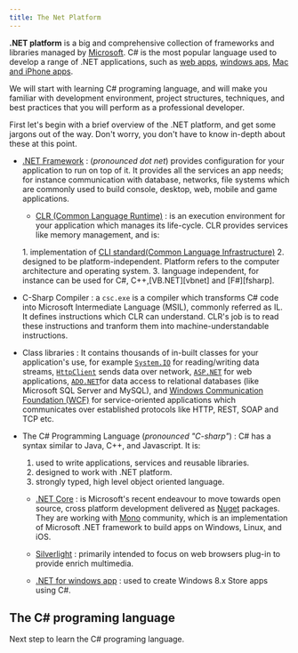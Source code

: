 ```yaml
---
title: The Net Platform
---
```

**.NET platform** is a big and comprehensive collection of frameworks and libraries managed by [Microsoft](https://www.microsoft.com/net). C# is the most popular language used to develop a range of .NET applications, such as [web apps](http://www.asp.net/), [windows aps](https://dev.windows.com/en-us/), [Mac and iPhone apps](https://www.xamarin.com/platform).

We will start with learning <a>C# programing language</a>, and will make you familiar with development environment, project structures, techniques, and best practices that you will perform as a professional developer.

First let's begin with a brief overview of the .NET platform, and get some jargons out of the way. Don't worry, you don't have to know in-depth about these at this point.

*   [.NET Framework](https://msdn.microsoft.com/en-gb/library/w0x726c2(v=vs.110).aspx) : (_pronounced dot net_) provides configuration for your application to run on top of it. It provides all the services an app needs; for instance communication with database, networks, file systems which are commonly used to build console, desktop, web, mobile and game applications.
    *   [CLR (Common Language Runtime)](https://msdn.microsoft.com/en-us/library/8bs2ecf4(v=vs.100).aspx) : is an execution environment for your application which manages its life-cycle. CLR provides services like memory management, and is:

    1\. implementation of [CLI standard(Common Language Infrastructure)](http://www.ecma-international.org/publications/standards/Ecma-335.htm)
    2\. designed to be platform-independent. Platform refers to the computer architecture and operating system.
    3\. language independent, for instance can be used for C#, C++,[VB.NET][vbnet] and [F#][fsharp].

*   C-Sharp Compiler : a `csc.exe` is a compiler which transforms C# code into Microsoft Intermediate Language (MSIL), commonly referred as IL. It defines instructions which CLR can understand. CLR's job is to read these instructions and tranform them into machine-understandable instructions.

*   Class libraries : It contains thousands of in-built classes for your application's use, for example [`System.IO`](https://msdn.microsoft.com/en-us/library/system.io(v=vs.110).aspx) for reading/writing data streams, [`HttpClient`](https://msdn.microsoft.com/en-us/library/system.net.http.httpclient(v=vs.118).aspx) sends data over network, [`ASP.NET`](http://www.asp.net/) for web applications, [`ADO.NET`](https://msdn.microsoft.com/en-us/library/h43ks021(v=vs.110).aspx)for data access to relational databases (like Microsoft SQL Server and MySQL), and [Windows Communication Foundation (WCF)](https://msdn.microsoft.com/en-us/library/ms735119(v=vs.90).aspx) for service-oriented applications which communicates over established protocols like HTTP, REST, SOAP and TCP etc.

*   The C# Programming Language (_pronounced "C-sharp"_) : C# has a syntax similar to Java, C++, and Javascript. It is:

    1.  used to write applications, services and reusable libraries.
    2.  designed to work with .NET platform.
    3.  strongly typed, high level object oriented language.
    *   [.NET Core](https://blogs.msdn.microsoft.com/dotnet/2014/12/04/introducing-net-core/) : is Microsoft's recent endeavour to move towards open source, cross platform development delivered as [Nuget](https://www.nuget.org/) packages. They are working with [Mono](http://www.mono-project.com/) community, which is an implementation of Microsoft .NET framework to build apps on Windows, Linux, and iOS.

    *   [Silverlight](https://www.microsoft.com/silverlight/) : primarily intended to focus on web browsers plug-in to provide enrich multimedia.

    *   [.NET for windows app](https://dev.windows.com/en-us/) : used to create Windows 8.x Store apps using C#.

## The C# programing language

Next step to learn the <a>C# programing language</a>.